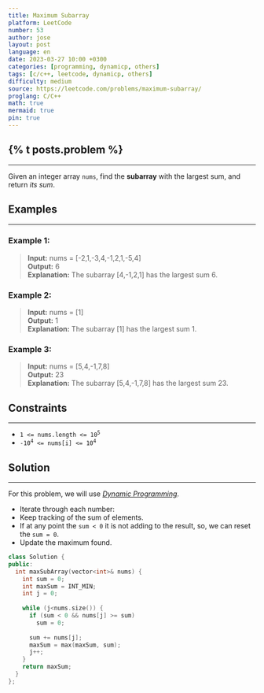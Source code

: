 ```yaml
---
title: Maximum Subarray
platform: LeetCode
number: 53
author: jose
layout: post
language: en
date: 2023-03-27 10:00 +0300
categories: [programming, dynamicp, others]
tags: [c/c++, leetcode, dynamicp, others]
difficulty: medium
source: https://leetcode.com/problems/maximum-subarray/
proglang: C/C++
math: true
mermaid: true
pin: true
---
```

## {% t posts.problem %}
---
Given an integer array `nums`, find the **subarray** with the largest sum, and return *its sum*.  

## Examples
---
### **Example 1:**
>**Input:** nums = [-2,1,-3,4,-1,2,1,-5,4]  
>**Output:** 6  
>**Explanation:** The subarray [4,-1,2,1] has the largest sum 6.  

### **Example 2:**
>**Input:** nums = [1]  
>**Output:** 1  
>**Explanation:** The subarray [1] has the largest sum 1.  

### **Example 3:**
>**Input:** nums = [5,4,-1,7,8]  
>**Output:** 23  
>**Explanation:** The subarray [5,4,-1,7,8] has the largest sum 23.  

## Constraints
---
- <code>1 <= nums.length <= 10<sup>5</sup></code>  
- <code>-10<sup>4</sup> <= nums[i] <= 10<sup>4</sup></code>  

## Solution
---
For this problem, we will use [*Dynamic Programming*](/categories/dynamicp/).  
 - Iterate through each number:  
  - Keep tracking of the sum of elements.  
  - If at any point the `sum < 0` it is not adding to the result, so, we can reset the `sum = 0`.  
  - Update the maximum found.  

```c++
class Solution {
public:
  int maxSubArray(vector<int>& nums) {
    int sum = 0; 
    int maxSum = INT_MIN;
    int j = 0;
    
    while (j<nums.size()) {
      if (sum < 0 && nums[j] >= sum)
        sum = 0;
      
      sum += nums[j];
      maxSum = max(maxSum, sum);
      j++;
    }
    return maxSum;
  }
};
```
